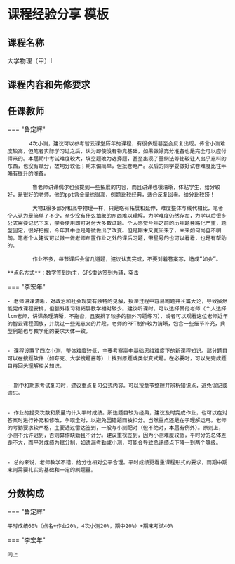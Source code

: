 # 课程经验分享 模板

## 课程名称
大学物理（甲）I
## 课程内容和先修要求

## 任课教师

=== "鲁定辉"

    ​       4次小测，建议可以参考智云课堂历年的课程，有很多题甚至会反复出现。传言小测难度较高，但笔者实际学习过之后，认为即使没有物竞基础，如果做好充分准备也是完全可以应付得来的。本届期中考试难度较大，填空题改为选择题，甚至出现了量纲法等比较让人出乎意料的东西，也没有赋分，故均分较低；期末偏简单，但批卷略严。以后的同学要做好试卷难度比往年略有提升的准备。

    ​        鲁老师讲课偶尔也会提到一些拓展的内容，而且讲课也很清晰，体贴学生，给分较好，是很好的老师。他的ppt含金量也很高，例题比较经典，适合反复回看。给分比较捞！

    ​        大物I很多部分和高中物理一样，只是略有拓展和延伸，难度整体与线代相比，笔者个人认为是简单了不少，至少没有什么抽象的东西难以理解。力学难度仍然存在，力学以后很多公式需要记忆下来，学会使用即可对付大多数试题。个人感觉今年之前的历年题套路化严重，题型固定，很好把握，今年其中也是略微做出了改变。但是期末又变回来了，未来如何尚且不明朗。笔者个人建议可以做一做老师布置作业之外的课后习题，带星号的也可以看看，也是有帮助的。

    ​        作业不多，每节课后会留几道题，建议认真完成，不要对着答案写，造成“如会”。

    **点名方式**：数字签到为主，GPS雷达签到为辅，突击

=== "李宏年"

    - 老师讲课清晰，对政治和社会现实有独特的见解，授课过程中容易跑题并长篇大论，导致虽然能完成课程安排，但额外练习和拓展教学相对较少。建议听课时，可以选择其他老师（个人选择lcm老师，讲课条理清晰，不拖沓，且安排了较多的额外习题练习），或者可以观看这位老师近年的智云课程回放，并跳过一些无意义的片段。老师的PPT制作较为清晰，包含一些细节补充，典型例题也与教学组的要求大体一致。


    - 课程设置了四次小测，整体难度较低，主要考察高中基础思维难度下的新课程知识。部分题目可以在搜题软件（如夸克、大学搜题酱等）上找到原题或类似变式题。在必要时，可以先完成题目再回头理解相关知识。


    - 期中和期末考试复习时，建议重点复习公式内容。可以按章节整理并辨析知识点，避免误记或遗忘。


    - 作业的提交次数和质量均计入平时成绩。所选题目较为经典，建议及时完成作业，也可以在对答案时进行补充和修改，争取全对，以避免因错题而被扣分。当然重点还是在于理解运用。老师的考勤要求较严格，主要通过雷达签到，一般与小测配对（但不绝对，本届有例外）。原则上，小测不允许迟到，否则算作缺勤且不计分。建议重视签到，因为小测难度较低，平时分的总体差距不大，而平时成绩为赋分制，如遗漏考勤或小测，可能会导致总评绩点下降一到两个等级。


    - 总的来说，老师教学不错，给分也相对公平合理。平时成绩更看重课程形式的要求，而期中期末则需要扎实的基础和一定的刷题量。


## 分数构成

=== "鲁定辉"

    平时成绩60%（点名+作业20%，4次小测20%，期中20%）+期末考试40%

=== "李宏年"

    同上
